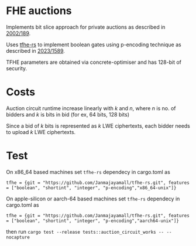 # FHE auctions

Implements bit slice approach for private auctions as described in [2002/189](https://eprint.iacr.org/2002/189).

Uses [tfhe-rs](https://github.com/zama-ai/tfhe-rs) to implement boolean gates using p-encoding technique as described in [2023/1589](https://eprint.iacr.org/2023/1589.pdf).

TFHE parameters are obtained via concrete-optimiser and has 128-bit of security.

# Costs

Auction circuit runtime increase linearly with $k$ and $n$, where $n$ is no. of bidders and $k$ is bits in bid (for ex, 64 bits, 128 bits)

Since a bid of $k$ bits is represented as $k$ LWE ciphertexts, each bidder needs to upload $k$ LWE ciphertexts.

# Test

On x86_64 based machines set `tfhe-rs` dependecy in cargo.toml as

`tfhe = {git = "https://github.com/Janmajayamall/tfhe-rs.git", features = ["boolean", "shortint", "integer", "p-encoding","x86_64-unix"]}`

On apple-silicon or aarch-64 based machines set `tfhe-rs` dependecy in cargo.toml as

`tfhe = {git = "https://github.com/Janmajayamall/tfhe-rs.git", features = ["boolean", "shortint", "integer", "p-encoding","aarch64-unix"]}`

then run `cargo test --release tests::auction_circuit_works -- --nocapture`
